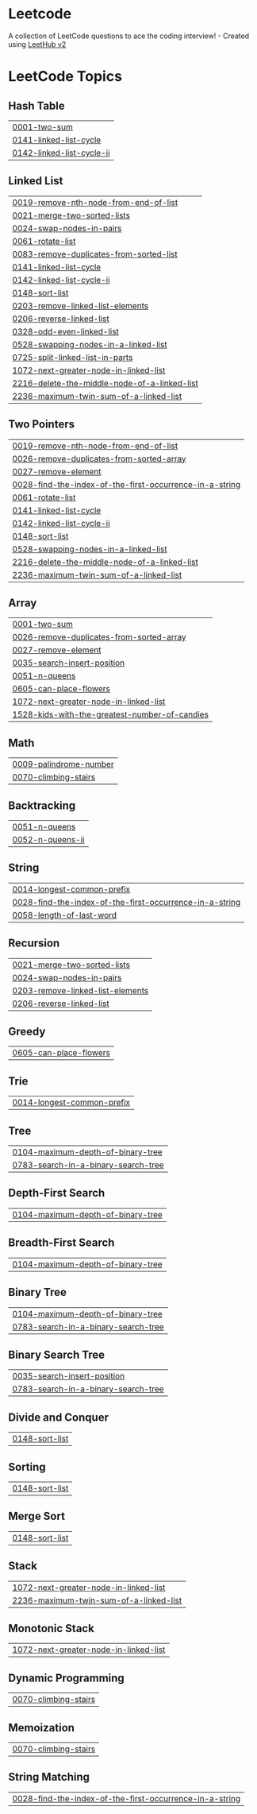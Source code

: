 # Leetcode
A collection of LeetCode questions to ace the coding interview! - Created using [LeetHub v2](https://github.com/arunbhardwaj/LeetHub-2.0)

<!---LeetCode Topics Start-->
# LeetCode Topics
## Hash Table
|  |
| ------- |
| [0001-two-sum](https://github.com/xxpopielxx/Leetcode/tree/master/0001-two-sum) |
| [0141-linked-list-cycle](https://github.com/xxpopielxx/Leetcode/tree/master/0141-linked-list-cycle) |
| [0142-linked-list-cycle-ii](https://github.com/xxpopielxx/Leetcode/tree/master/0142-linked-list-cycle-ii) |
## Linked List
|  |
| ------- |
| [0019-remove-nth-node-from-end-of-list](https://github.com/xxpopielxx/Leetcode/tree/master/0019-remove-nth-node-from-end-of-list) |
| [0021-merge-two-sorted-lists](https://github.com/xxpopielxx/Leetcode/tree/master/0021-merge-two-sorted-lists) |
| [0024-swap-nodes-in-pairs](https://github.com/xxpopielxx/Leetcode/tree/master/0024-swap-nodes-in-pairs) |
| [0061-rotate-list](https://github.com/xxpopielxx/Leetcode/tree/master/0061-rotate-list) |
| [0083-remove-duplicates-from-sorted-list](https://github.com/xxpopielxx/Leetcode/tree/master/0083-remove-duplicates-from-sorted-list) |
| [0141-linked-list-cycle](https://github.com/xxpopielxx/Leetcode/tree/master/0141-linked-list-cycle) |
| [0142-linked-list-cycle-ii](https://github.com/xxpopielxx/Leetcode/tree/master/0142-linked-list-cycle-ii) |
| [0148-sort-list](https://github.com/xxpopielxx/Leetcode/tree/master/0148-sort-list) |
| [0203-remove-linked-list-elements](https://github.com/xxpopielxx/Leetcode/tree/master/0203-remove-linked-list-elements) |
| [0206-reverse-linked-list](https://github.com/xxpopielxx/Leetcode/tree/master/0206-reverse-linked-list) |
| [0328-odd-even-linked-list](https://github.com/xxpopielxx/Leetcode/tree/master/0328-odd-even-linked-list) |
| [0528-swapping-nodes-in-a-linked-list](https://github.com/xxpopielxx/Leetcode/tree/master/0528-swapping-nodes-in-a-linked-list) |
| [0725-split-linked-list-in-parts](https://github.com/xxpopielxx/Leetcode/tree/master/0725-split-linked-list-in-parts) |
| [1072-next-greater-node-in-linked-list](https://github.com/xxpopielxx/Leetcode/tree/master/1072-next-greater-node-in-linked-list) |
| [2216-delete-the-middle-node-of-a-linked-list](https://github.com/xxpopielxx/Leetcode/tree/master/2216-delete-the-middle-node-of-a-linked-list) |
| [2236-maximum-twin-sum-of-a-linked-list](https://github.com/xxpopielxx/Leetcode/tree/master/2236-maximum-twin-sum-of-a-linked-list) |
## Two Pointers
|  |
| ------- |
| [0019-remove-nth-node-from-end-of-list](https://github.com/xxpopielxx/Leetcode/tree/master/0019-remove-nth-node-from-end-of-list) |
| [0026-remove-duplicates-from-sorted-array](https://github.com/xxpopielxx/Leetcode/tree/master/0026-remove-duplicates-from-sorted-array) |
| [0027-remove-element](https://github.com/xxpopielxx/Leetcode/tree/master/0027-remove-element) |
| [0028-find-the-index-of-the-first-occurrence-in-a-string](https://github.com/xxpopielxx/Leetcode/tree/master/0028-find-the-index-of-the-first-occurrence-in-a-string) |
| [0061-rotate-list](https://github.com/xxpopielxx/Leetcode/tree/master/0061-rotate-list) |
| [0141-linked-list-cycle](https://github.com/xxpopielxx/Leetcode/tree/master/0141-linked-list-cycle) |
| [0142-linked-list-cycle-ii](https://github.com/xxpopielxx/Leetcode/tree/master/0142-linked-list-cycle-ii) |
| [0148-sort-list](https://github.com/xxpopielxx/Leetcode/tree/master/0148-sort-list) |
| [0528-swapping-nodes-in-a-linked-list](https://github.com/xxpopielxx/Leetcode/tree/master/0528-swapping-nodes-in-a-linked-list) |
| [2216-delete-the-middle-node-of-a-linked-list](https://github.com/xxpopielxx/Leetcode/tree/master/2216-delete-the-middle-node-of-a-linked-list) |
| [2236-maximum-twin-sum-of-a-linked-list](https://github.com/xxpopielxx/Leetcode/tree/master/2236-maximum-twin-sum-of-a-linked-list) |
## Array
|  |
| ------- |
| [0001-two-sum](https://github.com/xxpopielxx/Leetcode/tree/master/0001-two-sum) |
| [0026-remove-duplicates-from-sorted-array](https://github.com/xxpopielxx/Leetcode/tree/master/0026-remove-duplicates-from-sorted-array) |
| [0027-remove-element](https://github.com/xxpopielxx/Leetcode/tree/master/0027-remove-element) |
| [0035-search-insert-position](https://github.com/xxpopielxx/Leetcode/tree/master/0035-search-insert-position) |
| [0051-n-queens](https://github.com/xxpopielxx/Leetcode/tree/master/0051-n-queens) |
| [0605-can-place-flowers](https://github.com/xxpopielxx/Leetcode/tree/master/0605-can-place-flowers) |
| [1072-next-greater-node-in-linked-list](https://github.com/xxpopielxx/Leetcode/tree/master/1072-next-greater-node-in-linked-list) |
| [1528-kids-with-the-greatest-number-of-candies](https://github.com/xxpopielxx/Leetcode/tree/master/1528-kids-with-the-greatest-number-of-candies) |
## Math
|  |
| ------- |
| [0009-palindrome-number](https://github.com/xxpopielxx/Leetcode/tree/master/0009-palindrome-number) |
| [0070-climbing-stairs](https://github.com/xxpopielxx/Leetcode/tree/master/0070-climbing-stairs) |
## Backtracking
|  |
| ------- |
| [0051-n-queens](https://github.com/xxpopielxx/Leetcode/tree/master/0051-n-queens) |
| [0052-n-queens-ii](https://github.com/xxpopielxx/Leetcode/tree/master/0052-n-queens-ii) |
## String
|  |
| ------- |
| [0014-longest-common-prefix](https://github.com/xxpopielxx/Leetcode/tree/master/0014-longest-common-prefix) |
| [0028-find-the-index-of-the-first-occurrence-in-a-string](https://github.com/xxpopielxx/Leetcode/tree/master/0028-find-the-index-of-the-first-occurrence-in-a-string) |
| [0058-length-of-last-word](https://github.com/xxpopielxx/Leetcode/tree/master/0058-length-of-last-word) |
## Recursion
|  |
| ------- |
| [0021-merge-two-sorted-lists](https://github.com/xxpopielxx/Leetcode/tree/master/0021-merge-two-sorted-lists) |
| [0024-swap-nodes-in-pairs](https://github.com/xxpopielxx/Leetcode/tree/master/0024-swap-nodes-in-pairs) |
| [0203-remove-linked-list-elements](https://github.com/xxpopielxx/Leetcode/tree/master/0203-remove-linked-list-elements) |
| [0206-reverse-linked-list](https://github.com/xxpopielxx/Leetcode/tree/master/0206-reverse-linked-list) |
## Greedy
|  |
| ------- |
| [0605-can-place-flowers](https://github.com/xxpopielxx/Leetcode/tree/master/0605-can-place-flowers) |
## Trie
|  |
| ------- |
| [0014-longest-common-prefix](https://github.com/xxpopielxx/Leetcode/tree/master/0014-longest-common-prefix) |
## Tree
|  |
| ------- |
| [0104-maximum-depth-of-binary-tree](https://github.com/xxpopielxx/Leetcode/tree/master/0104-maximum-depth-of-binary-tree) |
| [0783-search-in-a-binary-search-tree](https://github.com/xxpopielxx/Leetcode/tree/master/0783-search-in-a-binary-search-tree) |
## Depth-First Search
|  |
| ------- |
| [0104-maximum-depth-of-binary-tree](https://github.com/xxpopielxx/Leetcode/tree/master/0104-maximum-depth-of-binary-tree) |
## Breadth-First Search
|  |
| ------- |
| [0104-maximum-depth-of-binary-tree](https://github.com/xxpopielxx/Leetcode/tree/master/0104-maximum-depth-of-binary-tree) |
## Binary Tree
|  |
| ------- |
| [0104-maximum-depth-of-binary-tree](https://github.com/xxpopielxx/Leetcode/tree/master/0104-maximum-depth-of-binary-tree) |
| [0783-search-in-a-binary-search-tree](https://github.com/xxpopielxx/Leetcode/tree/master/0783-search-in-a-binary-search-tree) |
## Binary Search Tree
|  |
| ------- |
| [0035-search-insert-position](https://github.com/xxpopielxx/Leetcode/tree/master/0035-search-insert-position) |
| [0783-search-in-a-binary-search-tree](https://github.com/xxpopielxx/Leetcode/tree/master/0783-search-in-a-binary-search-tree) |
## Divide and Conquer
|  |
| ------- |
| [0148-sort-list](https://github.com/xxpopielxx/Leetcode/tree/master/0148-sort-list) |
## Sorting
|  |
| ------- |
| [0148-sort-list](https://github.com/xxpopielxx/Leetcode/tree/master/0148-sort-list) |
## Merge Sort
|  |
| ------- |
| [0148-sort-list](https://github.com/xxpopielxx/Leetcode/tree/master/0148-sort-list) |
## Stack
|  |
| ------- |
| [1072-next-greater-node-in-linked-list](https://github.com/xxpopielxx/Leetcode/tree/master/1072-next-greater-node-in-linked-list) |
| [2236-maximum-twin-sum-of-a-linked-list](https://github.com/xxpopielxx/Leetcode/tree/master/2236-maximum-twin-sum-of-a-linked-list) |
## Monotonic Stack
|  |
| ------- |
| [1072-next-greater-node-in-linked-list](https://github.com/xxpopielxx/Leetcode/tree/master/1072-next-greater-node-in-linked-list) |
## Dynamic Programming
|  |
| ------- |
| [0070-climbing-stairs](https://github.com/xxpopielxx/Leetcode/tree/master/0070-climbing-stairs) |
## Memoization
|  |
| ------- |
| [0070-climbing-stairs](https://github.com/xxpopielxx/Leetcode/tree/master/0070-climbing-stairs) |
## String Matching
|  |
| ------- |
| [0028-find-the-index-of-the-first-occurrence-in-a-string](https://github.com/xxpopielxx/Leetcode/tree/master/0028-find-the-index-of-the-first-occurrence-in-a-string) |
<!---LeetCode Topics End-->